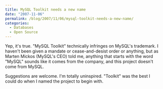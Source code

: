 ```yaml
---
title: MySQL Toolkit needs a new name
date: "2007-11-06"
permalink: /blog/2007/11/06/mysql-toolkit-needs-a-new-name/
categories:
  - Databases
  - Open Source
---
```

Yep, it's true. "MySQL Toolkit" technically infringes on MySQL's trademark. I haven't been given a mandate or cease-and-desist order or anything, but as Marten Mickos (MySQL's CEO) told me, anything that starts with the word "MySQL" sounds like it comes from the company, and this project doesn't come from MySQL.

Suggestions are welcome. I'm totally uninspired. "Toolkit" was the best I could do when I named the project to begin with.
